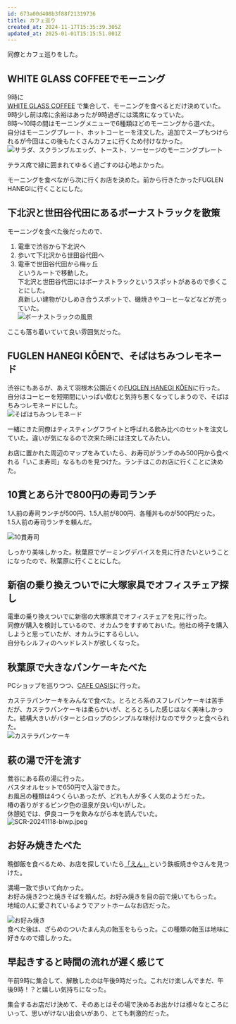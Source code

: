 ```yaml
---
id: 673a00d408b3f88f21319736
title: カフェ巡り
created_at: 2024-11-17T15:35:39.305Z
updated_at: 2025-01-01T15:15:51.001Z
---
```


<p>同僚とカフェ巡りをした。</p>
<h2>WHITE GLASS COFFEEでモーニング</h2>
<p>9時に<br/>
<a href="https://whiteglasscoffee.com/">WHITE GLASS COFFEE</a> で集合して、モーニングを食べるとだけ決めていた。<br/>
9時少し前は席に余裕はあったが9時過ぎには満席になっていた。<br/>
8時〜10時の間はモーニングメニューで6種類ほどのモーニングから選べた。<br/>
自分はモーニングプレート、ホットコーヒーを注文した。追加でスープもつけられるが今回はこの後もたくさんカフェに行くため付けなかった。<br/>
<img alt="サラダ、スクランブルエッグ、トースト、ソーセージのモーニングプレート" src="GcjfY6PaMAAH5SA.jpeg"/></p>
<p>テラス席で緑に囲まれてゆるく過ごすのは心地よかった。</p>
<p>モーニングを食べながら次に行くお店を決めた。前から行きたかったFUGLEN HANEGIに行くことにした。</p>
<h2>下北沢と世田谷代田にあるボーナストラックを散策</h2>
<p>モーニングを食べた後だったので、</p>
<ol>
<li>電車で渋谷から下北沢へ</li>
<li>歩いて下北沢から世田谷代田へ</li>
<li>電車で世田谷代田から梅ヶ丘<br/>
というルートで移動した。<br/>
下北沢と世田谷代田にはボーナストラックというスポットがあるので歩くことにした。<br/>
真新しい建物がひしめき合うスポットで、磯焼きやコーヒーなどなどが売っていた。<br/>
<img alt="ボーナストラックの風景" src="SCR-20241117-upje.jpeg"/></li>
</ol>
<p>ここも落ち着いていて良い雰囲気だった。</p>
<h2>FUGLEN HANEGI KŌENで、そばはちみつレモネード</h2>
<p>渋谷にもあるが、あえて羽根木公園近くの<a href="https://fuglencoffee.jp/">FUGLEN HANEGI KŌEN</a>に行った。<br/>
自分はコーヒーを短期間にいっぱい飲むと気持ち悪くなってしまうので、そばはちみつレモネードにした。<br/>
<img alt="そばはちみつレモネード" src="SCR-20241118-banf.jpeg"/></p>
<p>一緒にきた同僚はティスティングフライトと呼ばれる飲み比べのセットを注文していた。違いが気になるので次来た時には注文してみたい。</p>
<p>お店に置かれた周辺のマップをみていたら、お寿司がランチのみ500円から食べれる「いこま寿司」なるものを見つけた。ランチはこのお店に行くことに決めた。</p>
<h2>10貫とあら汁で800円の寿司ランチ</h2>
<p>1人前の寿司ランチが500円、1.5人前が800円、各種丼ものが500円だった。<br/>
1.5人前の寿司ランチを頼んだ。</p>
<p><img alt="10貫寿司" src="yukyu%E3%83%A1%E3%83%86%E3%82%99%E3%82%A3%E3%82%A2%E3%83%9B%E3%82%9A%E3%82%B9%E3%83%88.jpeg"/></p>
<p>しっかり美味しかった。秋葉原でゲーミングデバイスを見に行きたいということになったので、秋葉原に行くことにした。</p>
<h2>新宿の乗り換えついでに大塚家具でオフィスチェア探し</h2>
<p>電車の乗り換えついでに新宿の大塚家具でオフィスチェアを見に行った。<br/>
同僚が購入を検討しているので、オカムラをすすめておいた。他社の椅子を購入しようと思っていたが、オカムラにするらしい。<br/>
自分もシルフィのヘッドレストが欲しくなった。</p>
<h2>秋葉原で大きなパンケーキたべた</h2>
<p>PCショップを巡りつつ、<a href="https://www.instagram.com/cafe_oasis_akihabara/">CAFE OASIS</a>に行った。</p>
<p>カステラパンケーキをみんなで食べた。とろとろ系のスフレパンケーキは苦手だが、カステラパンケーキは柔らかいが、とろとろした感じはなく美味しかった。結構大きいがバターとシロップのシンプルな味付けなのでサクッと食べられた。<br/>
<img alt="カステラパンケーキ" src="YukyuMediaPost.jpeg"/></p>
<h2>萩の湯で汗を流す</h2>
<p>鶯谷にある萩の湯に行った。<br/>
バスタオルセットで650円で入浴できた。<br/>
お風呂の種類は4つくらいあったが、どれも人が多く人気のようだった。<br/>
椿の香りがするピンク色の温泉が良い匂いがした。<br/>
休憩処では、伊良コーラを飲みながら本を読んでいた。<br/>
<img alt="SCR-20241118-biwp.jpeg" src="SCR-20241118-biwp.jpeg"/></p>
<h2>お好み焼きたべた</h2>
<p>晩御飯を食べるため、お店を探していたら<a href="https://tabelog.com/tokyo/A1311/A131105/13102480/">「えん」</a>という鉄板焼きやさんを見つけた。</p>
<p>満場一致で歩いて向かった。<br/>
お好み焼き2つと焼きそばを頼んだ。お好み焼きを目の前で焼いてもらった。<br/>
地域の人に愛されているようでアットホームなお店だった。</p>
<p><img alt="お好み焼き" src="SCR-20241118-bkpc.jpeg"/><br/>
食べた後は、ざらめのついたまん丸の飴玉をもらった。この種類の飴玉は地味に好きなので嬉しかった。</p>
<h2>早起きすると時間の流れが遅く感じて</h2>
<p>午前9時に集合して、解散したのは午後9時だった。これだけ楽しんでまだ、午後9時！？と嬉しい気持ちになった。</p>
<p>集合するお店だけ決めて、そのあとはその場で決めるお出かけは様々なところにいって、思いがけない出会いがあり、とても刺激的だった。</p>
